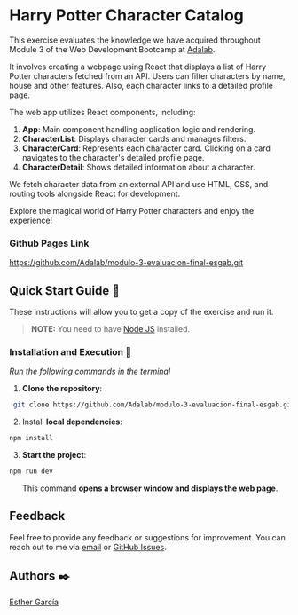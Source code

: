 # Harry Potter Character Catalog

This exercise evaluates the knowledge we have acquired throughout Module 3 of the Web Development Bootcamp at [Adalab](https://adalab.es).

It involves creating a webpage using React that displays a list of Harry Potter characters fetched from an API. Users can filter characters by name, house and other features. Also, each character links to a detailed profile page.

The web app utilizes React components, including:

1. **App**: Main component handling application logic and rendering.
2. **CharacterList**: Displays character cards and manages filters.
3. **CharacterCard**: Represents each character card. Clicking on a card navigates to the character's detailed profile page.
4. **CharacterDetail**: Shows detailed information about a character.

We fetch character data from an external API and use HTML, CSS, and routing tools alongside React for development.

Explore the magical world of Harry Potter characters and enjoy the experience!

### Github Pages Link

https://github.com/Adalab/modulo-3-evaluacion-final-esgab.git

## Quick Start Guide 🚀

These instructions will allow you to get a copy of the exercise and run it.

> **NOTE:** You need to have [Node JS](https://nodejs.org/) installed.

### Installation and Execution 🔧

_Run the following commands in the terminal_

1. **Clone the repository**:

```bash
 git clone https://github.com/Adalab/modulo-3-evaluacion-final-esgab.git
```

2. Install **local dependencies**:

```bash
npm install
```

3. **Start the project**:

```bash
npm run dev
```

&nbsp; &nbsp; &nbsp; This command **opens a browser window and displays the web page**.

## Feedback

Feel free to provide any feedback or suggestions for improvement. You can reach out to me via [email](mailto:garbennes@gmail.com) or [GitHub Issues](https://github.com/example/repo/issues).

## Authors ✒️

[Esther García](https://www.github.com/esgab)